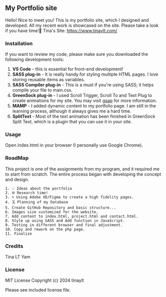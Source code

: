 ## My Portfolio site
Hello! Nice to meet you! This is my portfolio site, which I designed and developed. All my recent work is showcased on the site. Please take a look if you have time!💙
Tina's Site: https://www.tinaylt.com/

### Installation 
If you want to review my code, please make sure you downloaded the following development tools:
1. **VS Code** - this is essential for front-end development!
2. **SASS plug-in** - It is really handy for styling multiple HTML pages. I love storing reusable items as variables.
3. **SASS Compiler plug-in** - This is a must if you're using SASS; it helps compile your file to main.css.
4. **GreenSock plug-in** - I used Scroll Trigger, Scroll To and Text Plug to create animations for my site. You may visit [gsap](https://gsap.com) for more information. 
5. **MAMP** - I added dynamic content to my portfolio page. I am still in the learning process, although it always gives me a hard time.
6. **SplitText** - Most of the text animation has been finished in GreenSock Split Text, which is a plugin that you can use it in your site.


### Usage
Open index.html in your browser (I personally use Google Chrome).

### RoadMap
This project is one of the assignments from my program, and it required me to start from scratch. The entire process began with developing the concept and design.
~~~
1. 💡 Ideas about the portfolio
2. 🌐 Research time!
3. ✎ Using Adobe XD/Figma to create a high fidelity pages.
4. 🗓️ Planning of my Database
5. Create GitHub Repository and basic structure...
6. Images size customized for the website.
7. Add content to index.html, project.html and contact.html.
8. Style up using SASS and Add function in JavaScript.
9. Testing in different browser and final adjustment. 
10. Copy and rework on the php page.
11. Finalize
~~~

### Credits
Tina LT Yam

### License
MIT License 
Copyright (c) 2024 tinaylt

Please see included license file.
